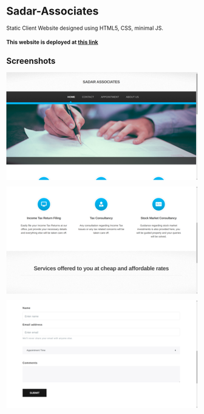 # Sadar-Associates
Static Client Website designed using HTML5, CSS, minimal JS.

#### This website is deployed at [this link](https://sadarassociates.netlify.app/)

## Screenshots
![](screenshot1.png)

![](screenshot2.png)

![](screenshot3.png)


